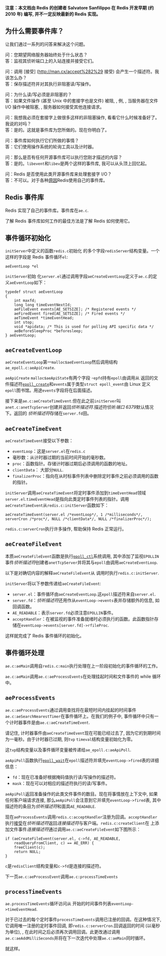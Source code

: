 
**注意：本文档由 Redis 的创建者 Salvatore Sanfilippo 在 Redis 开发早期 (约 2010 年) 编写, 并不一定反映最新的 Redis 实现。**

## 为什么需要事件库？

让我们通过一系列的问答来解决这个问题。

问：您期望网络服务器始终处于什么状态？<br/>
答：监视其侦听端口上的入站连接并接受它们。

问：调用 \[接受] (http://man.cx/accept%282%29 接受) 会产生一个描述符。我该怎么办？<br/>
答：保存描述符并对其执行非阻塞读/写操作。

问：为什么读/写必须是非阻塞的？<br/>
答：如果文件操作 (甚至 Unix 中的套接字也是文件) 被阻, , 例, , 当服务器在文件 I/O 操作中被阻塞, , 服务器如何接受其他连接请求。

问：我想我必须在套接字上做很多这样的非阻塞操作, 看看它什么时候准备好了。我说的对吗？<br/>
答：是的。这就是事件库为您所做的。现在你明白了。

问：事件库如何执行它们所做的事情？<br/>
答：它们使用操作系统的轮询工具以及计时器。

问：那么是否有任何开源事件库可以执行您刚才描述的内容？<br/>
答：是的。`libevent`和`libev`是两个这样的事件库, 我可以从头顶上回忆起。

问：Redis 是否使用此类开源事件库来处理套接字 I/O？<br/>
答：不可以。对于各种[原因](http://groups.google.com/group/redis-db/browse_thread/thread/b52814e9ef15b8d0/)Redis使用自己的事件库。

## Redis 事件库

Redis 实现了自己的事件库。事件库在`ae.c`.

了解 Redis 事件库如何工作的最佳方法是了解 Redis 如何使用它。

## 事件循环初始化

`initServer`中定义的函数`redis.c`初始化 的多个字段`redisServer`结构变量。一个这样的字段是 Redis 事件循环`el`:

    aeEventLoop *el

`initServer`初始 化`server.el`通过调用字段`aeCreateEventLoop`定义于`ae.c`.的定义`aeEventLoop`如下：

    typedef struct aeEventLoop
    {
        int maxfd;
        long long timeEventNextId;
        aeFileEvent events[AE_SETSIZE]; /* Registered events */
        aeFiredEvent fired[AE_SETSIZE]; /* Fired events */
        aeTimeEvent *timeEventHead;
        int stop;
        void *apidata; /* This is used for polling API specific data */
        aeBeforeSleepProc *beforesleep;
    } aeEventLoop;

## `aeCreateEventLoop`

`aeCreateEventLoop`第一`malloc`s`aeEventLoop`然后调用结构`ae_epoll.c:aeApiCreate`.

`aeApiCreate` `malloc`s`aeApiState`有两个字段 -`epfd`持有`epoll`由调用从 返回的文件描述符[`epoll_create`](http://man.cx/epoll_create%282%29)和`events`属于类型`struct epoll_event`由 Linux 定义`epoll`图书馆。用途`events`字段将在后面描述。

接下来是`ae.c:aeCreateTimeEvent`.但在此之前`initServer`叫`anet.c:anetTcpServer`创建并返回*侦听描述符*.描述符侦听*端口 6379*默认情况下。返回的 *侦听描述符*存储在`server.fd`田。

## `aeCreateTimeEvent`

`aeCreateTimeEvent`接受以下参数：

*   `eventLoop`：这是`server.el`在`redis.c`
*   毫秒数：从计时器过期的当前时间开始的毫秒数。
*   `proc`：函数指针。存储计时器过期后必须调用的函数的地址。
*   `clientData`： 大部分`NULL`.
*   `finalizerProc`：指向在从时标事件列表中删除定时事件之前必须调用的函数的指针。

`initServer`调用`aeCreateTimeEvent`将定时事件添加到`timeEventHead`领域`server.el`.`timeEventHead`是指向此类定时事件列表的指针。调用`aeCreateTimeEvent`从`redis.c:initServer`函数如下：

    aeCreateTimeEvent(server.el /*eventLoop*/, 1 /*milliseconds*/, serverCron /*proc*/, NULL /*clientData*/, NULL /*finalizerProc*/);

`redis.c:serverCron`执行许多操作, 帮助保持 Redis 正常运行。

## `aeCreateFileEvent`

本质`aeCreateFileEvent`函数是执行[`epoll_ctl`](http://man.cx/epoll_ctl)系统调用, 其中添加了监视`EPOLLIN`事件*侦听描述符*创建者`anetTcpServer`并将其与`epoll`由调用`aeCreateEventLoop`.

以下是对确切内容的解释`aeCreateFileEvent`从 调用时执行`redis.c:initServer`.

`initServer`将以下参数传递给`aeCreateFileEvent`:

*   `server.el`：事件循环由`aeCreateEventLoop`.这`epoll`描述符来自`server.el`.
*   `server.fd`：*侦听描述符*还用作从`eventLoop->events`表并存储额外的信息, 如回调函数。
*   `AE_READABLE`：表示`server.fd`必须注意`EPOLLIN`事件。
*   `acceptHandler`：在被监视的事件准备就绪时必须执行的函数。此函数指针存储在`eventLoop->events[server.fd]->rfileProc`.

这样就完成了 Redis 事件循环的初始化。

## 事件循环处理

`ae.c:aeMain`调用自`redis.c:main`执行处理在上一阶段初始化的事件循环的工作。

`ae.c:aeMain`调用`ae.c:aeProcessEvents`在处理挂起时间和文件事件的 while 循环中。

## `aeProcessEvents`

`ae.c:aeProcessEvents`通过调用查找将在最短时间内挂起的时间事件`ae.c:aeSearchNearestTimer`在事件循环上。在我们的例子中, 事件循环中只有一个计时器事件是由`ae.c:aeCreateTimeEvent`.

请记住, 计时器事件由`aeCreateTimeEvent`现在可能已经过去了, 因为它的到期时间为一毫秒。由于计时器已过期, 则`tvp` `timeval`结构变量初始化为零。

这`tvp`结构变量以及事件循环变量被传递给`ae_epoll.c:aeApiPoll`.

`aeApiPoll`函数执行[`epoll_wait`](http://man.cx/epoll_wait)在`epoll`描述符并填充`eventLoop->fired`表的详细信息：

*   `fd`：现在已准备好根据掩码值执行读/写操作的描述符。
*   `mask`：现在可以对相应的描述符执行的读/写事件。

`aeApiPoll`返回准备操作的此类文件事件的数目。现在将事情放在上下文中, 如果任何客户端请求连接, 那么`aeApiPoll`会注意到它并填充`eventLoop->fired`表, 其中描述符的条目为*侦听描述符*和面具`AE_READABLE`.

现在`aeProcessEvents`调用`redis.c:acceptHandler`注册为回调。`acceptHandler`执行[接受](http://man.cx/accept)在*侦听描述符*返回*连接描述符*与客户端。`redis.c:createClient`在 上添加文件事件*连接描述符*通过调用`ae.c:aeCreateFileEvent`如下图所示：

    if (aeCreateFileEvent(server.el, c->fd, AE_READABLE,
        readQueryFromClient, c) == AE_ERR) {
        freeClient(c);
        return NULL;
    }

`c`是`redisClient`结构变量和`c->fd`是连接的描述符。

下一页`ae.c:aeProcessEvent`调用`ae.c:processTimeEvents`

## `processTimeEvents`

`ae.processTimeEvents`循环访问从 开始的时间事件列表`eventLoop->timeEventHead`.

对于已过去的每个定时事件`processTimeEvents`调用已注册的回调。在这种情况下, 它调用唯一注册的定时事件回调, 即`redis.c:serverCron`.回调返回的时间 (以毫秒为单位), , 在此时间之后必须再次调用回调。此更改通过调用`ae.c:aeAddMilliSeconds`并将在下一次迭代中处理`ae.c:aeMain`同时循环。

就这样。
